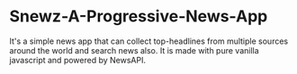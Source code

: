 # Snewz-A-Progressive-News-App

It's a simple news app that can collect top-headlines from multiple sources around the world and search news also. It is made with pure vanilla javascript and powered by NewsAPI.
